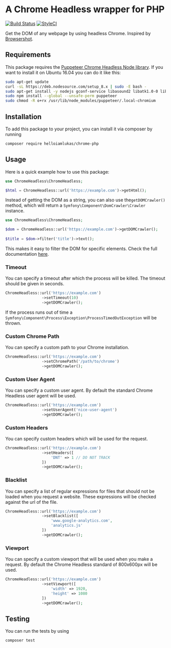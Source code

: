 # A Chrome Headless wrapper for PHP
[![Build Status](https://img.shields.io/travis/helloiamlukas/chrome-php/master.svg?style=flat-square)](https://travis-ci.org/helloiamlukas/chrome-php) [![StyleCI](https://styleci.io/repos/128383656/shield?branch=master)](https://styleci.io/repos/128383656)

Get the DOM of any webpage by using headless Chrome. Inspired by [Browsershot](https://github.com/spatie/browsershot).

## Requirements

This package requires the [Puppeteer Chrome Headless Node library](https://github.com/GoogleChrome/puppeteer).
If you want to install it on Ubuntu 16.04 you can do it like this:
```bash
sudo apt-get update
curl -sL https://deb.nodesource.com/setup_8.x | sudo -E bash -
sudo apt-get install -y nodejs gconf-service libasound2 libatk1.0-0 libc6 libcairo2 libcups2 libdbus-1-3 libexpat1 libfontconfig1 libgcc1 libgconf-2-4 libgdk-pixbuf2.0-0 libglib2.0-0 libgtk-3-0 libnspr4 libpango-1.0-0 libpangocairo-1.0-0 libstdc++6 libx11-6 libx11-xcb1 libxcb1 libxcomposite1 libxcursor1 libxdamage1 libxext6 libxfixes3 libxi6 libxrandr2 libxrender1 libxss1 libxtst6 ca-certificates fonts-liberation libappindicator1 libnss3 lsb-release xdg-utils wget
sudo npm install --global --unsafe-perm puppeteer
sudo chmod -R o+rx /usr/lib/node_modules/puppeteer/.local-chromium
```
## Installation

To add this package to your project, you can install it via composer by running

```bash
composer require helloiamlukas/chrome-php
```

## Usage

Here is a quick example how to use this package:

```php
use ChromeHeadless\ChromeHeadless;

$html = ChromeHeadless::url('https://example.com')->getHtml();
```

Instead of getting the DOM as a string, you can also use the`getDOMCrawler()` method, which will return a `Symfony\Component\DomCrawler\Crawler` instance.

```php
use ChromeHeadless\ChromeHeadless;

$dom = ChromeHeadless::url('https://example.com')->getDOMCrawler();
    
$title = $dom->filter('title')->text();
```

This makes it easy to filter the DOM for specific elements. Check the full documentation [here](https://symfony.com/doc/current/components/dom_crawler.html).

### Timeout

You can specify a timeout after which the process will be killed. The timeout should be given in seconds.

````````````php
ChromeHeadless::url('https://example.com')
                ->setTimeout(10)
                ->getDOMCrawler();
````````````

If the process runs out of time a `Symfony\Component\Process\Exception\ProcessTimedOutException` will be thrown.

### Custom Chrome Path

You can specify a custom path to your Chrome installation.

```php
ChromeHeadless::url('https://example.com')
                ->setChromePath('/path/to/chrome')
                ->getDOMCrawler();
```

### Custom User Agent

You can specify a custom user agent. By default the standard Chrome Headless user agent will be used.

```php
ChromeHeadless::url('https://example.com')
                ->setUserAgent('nice-user-agent')
                ->getDOMCrawler();
```

### Custom Headers

You can specify custom headers which will be used for the request. 

```php
ChromeHeadless::url('https://example.com')
                ->setHeaders([
                    'DNT' => 1 // DO NOT TRACK
                ])
                ->getDOMCrawler();
```

### Blacklist

You can specify a list of regular expressions for files that should not be loaded when you request a website. These expressions will be checked against the url of the file.

```php
ChromeHeadless::url('https://example.com')
                ->setBlacklist([
                    'www.google-analytics.com',
                    'analytics.js'
                ])
                ->getDOMCrawler();
```

### Viewport

You can specify a custom viewport that will be used when you make a request. By default the Chrome Headless standard of 800x600px will be used.

```php
ChromeHeadless::url('https://example.com')
                ->setViewport([
                    'width' => 1920,
                    'height' => 1080
                ])
                ->getDOMCrawler();
```

## Testing

You can run the tests by using

```bash
composer test
```
